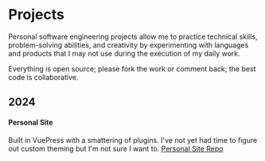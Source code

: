 # Projects

Personal software engineering projects allow me to practice technical skills, problem-solving abilities, and creativity by experimenting with languages and products that I may not use during the execution of my daily work.

Everything is open source; please fork the work or comment back; the best code is collaborative.

## 2024

#### Personal Site
Built in VuePress with a smattering of plugins. I've not yet had time to figure out custom theming<space><space>
  but I'm not sure I want to.
[Personal Site Repo](https://github.com/StephanieF/stephanief.github.io)
